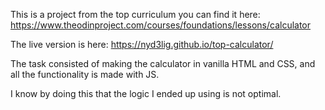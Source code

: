 This is a project from the top curriculum you can find it here:
https://www.theodinproject.com/courses/foundations/lessons/calculator

The live version is here:
https://nyd3lig.github.io/top-calculator/


The task consisted of making the calculator in vanilla HTML and CSS, and all the functionality is made with JS.

I know by doing this that the logic I ended up using is not optimal.
